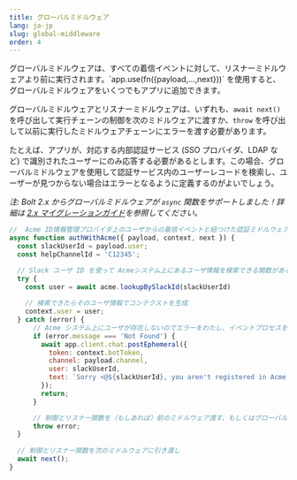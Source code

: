 ```yaml
---
title: グローバルミドルウェア
lang: ja-jp
slug: global-middleware
order: 4
---
```


<div class="section-content">
グローバルミドルウェアは、すべての着信イベントに対して、リスナーミドルウェアより前に実行されます。`app.use(fn({payload,...,next}))` を使用すると、グローバルミドルウェアをいくつでもアプリに追加できます。

グローバルミドルウェアとリスナーミドルウェアは、いずれも、`await next()` を呼び出して実行チェーンの制御を次のミドルウェアに渡すか、`throw` を呼び出して以前に実行したミドルウェアチェーンにエラーを渡す必要があります。

たとえば、アプリが、対応する内部認証サービス (SSO プロバイダ、LDAP など) で識別されたユーザーにのみ応答する必要があるとします。この場合、グローバルミドルウェアを使用して認証サービス内のユーザーレコードを検索し、ユーザーが見つからない場合はエラーとなるように定義するのがよいでしょう。

*注: Bolt 2.x からグローバルミドルウェアが `async` 関数をサポートしました！詳細は [2.x マイグレーションガイド](https://slack.dev/bolt/ja-jp/tutorial/migration-v2)を参照してください。*
</div>

```javascript
//  Acme ID情報管理プロバイダ上のユーザからの着信イベントと紐つけた認証ミドルウェア
async function authWithAcme({ payload, context, next }) {
  const slackUserId = payload.user;
  const helpChannelId = 'C12345';

  // Slack ユーザ ID を使って Acmeシステム上にあるユーザ情報を検索できる関数があるとと仮定
  try {
    const user = await acme.lookupBySlackId(slackUserId)
    
    // 検索できたらそのユーザ情報でコンテクストを生成
    context.user = user;
  } catch (error) {
      // Acme システム上にユーザが存在しないのでエラーをわたし、イベントプロセスを終了
      if (error.message === 'Not Found') {
        await app.client.chat.postEphemeral({
          token: context.botToken,
          channel: payload.channel,
          user: slackUserId,
          text: `Sorry <@${slackUserId}, you aren't registered in Acme. Please post in <#${helpChannelId} for assistance.`
        });
        return;
      }

      // 制御とリスナー関数を（もしあれば）前のミドルウェア渡す、もしくはグローバルエラーハンドラに引き渡し
      throw error;
  }
  
  // 制御とリスナー関数を次のミドルウェアに引き渡し
  await next();
}
```
